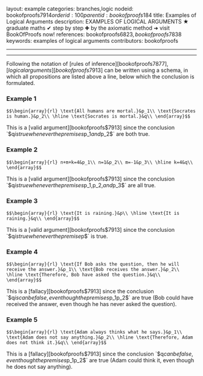 layout: example
categories: branches,logic
nodeid: bookofproofs$7914
orderid: 100
parentid: bookofproofs$184
title: Examples of Logical Arguments
description: EXAMPLES OF LOGICAL ARGUMENTS ★ graduate maths ✔ step by step ✚ by the axiomatic method ➜ visit BookOfProofs now!
references: bookofproofs$6823,bookofproofs$7838
keywords: examples of logical arguments
contributors: bookofproofs

---


---

Following the notation of [rules of inference][bookofproofs$7877], [logical arguments][bookofproofs$7913] can be written using a schema, in which all propositions are listed above a line, below which the conclusion is formulated.

### Example 1

`$$\begin{array}{rl}
\text{All humans are mortal.}&p_1\\
\text{Socrates is human.}&p_2\\
\hline
\text{Socrates is mortal.}&q\\
\end{array}$$`

This is a [valid argument][bookofproofs$7913] since the conclusion `$q$` is true whenever the premises `$p_1$` and `$p_2$` are both true.

### Example 2

`$$\begin{array}{rl}
n+m+k=4&p_1\\
n=1&p_2\\
m=-1&p_3\\
\hline
k=4&q\\
\end{array}$$`

This is a [valid argument][bookofproofs$7913] since the conclusion `$q$` is true whenever the premises `$p_1,p_2,$` and `$p_3$` are all true.

### Example 3

`$$\begin{array}{rl}
\text{It is raining.}&p\\
\hline
\text{It is raining.}&q\\
\end{array}$$`

This is a [valid argument][bookofproofs$7913] since the conclusion `$q$` is true whenever the premise `$p$` is true.

### Example 4

`$$\begin{array}{rl}
\text{If Bob asks the question, then he will receive the answer.}&p_1\\
\text{Bob receives the answer.}&p_2\\
\hline
\text{Therefore, Bob have asked the question.}&q\\
\end{array}$$`

This is a [fallacy][bookofproofs$7913] since the conclusion `$q$` is can be false, even though the premises `$p_1$` `$p_2$` are true (Bob could have received the answer, even though he has never asked the question). 

### Example 5

`$$\begin{array}{rl}
\text{Adam always thinks what he says.}&p_1\\
\text{Adam does not say anything.}&p_2\\
\hline
\text{Therefore, Adam does not think it.}&q\\
\end{array}$$`

This is a [fallacy][bookofproofs$7913] since the conclusion `$q$` can be false, even though the premises `$p_1$` `$p_2$` are true (Adam could think it, even though he does not say anything).
